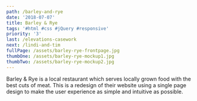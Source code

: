 ```yaml
---
path: /barley-and-rye
date: '2018-07-07'
title: Barley & Rye
tags: '#html #css #jQuery #responsive'
priority: '3'
last: /elevations-casework
next: /lindi-and-tim
fullPage: /assets/barley-rye-frontpage.jpg
thumbOne: /assets/barley-rye-mockup1.jpg
thumbTwo: /assets/barley-rye-mockup2.jpg
---
```

Barley & Rye is a local restaurant which serves locally grown food with the best cuts of meat. This is a redesign of their website using a single page design to make the user experience as simple and intuitive as possible.